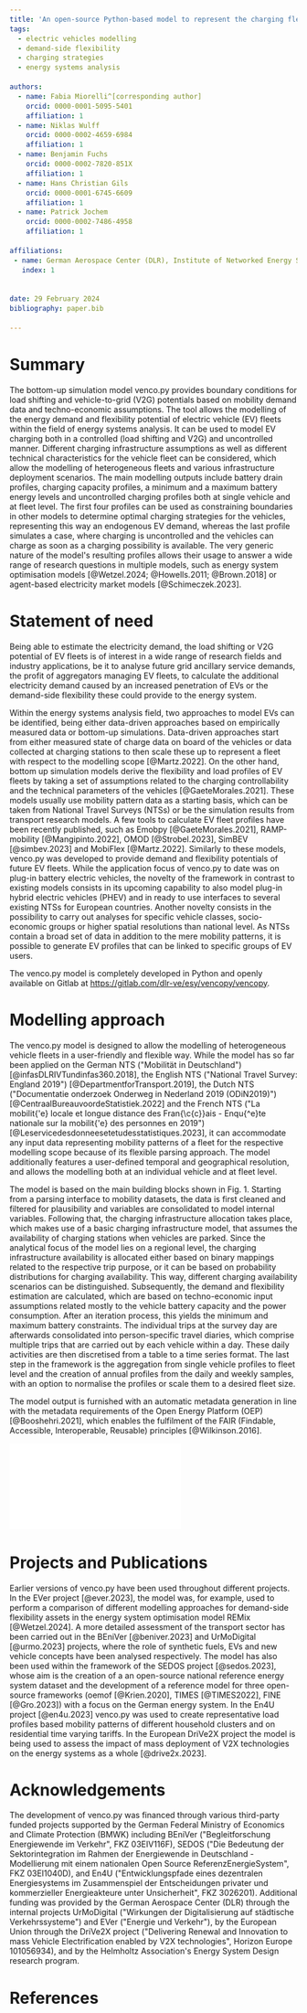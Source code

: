 ```yaml
---
title: 'An open-source Python-based model to represent the charging flexibility and vehicle-to-grid potential of electric vehicles in energy systems models: venco.py'
tags:
  - electric vehicles modelling
  - demand-side flexibility
  - charging strategies
  - energy systems analysis 

authors:
  - name: Fabia Miorelli^[corresponding author]
    orcid: 0000-0001-5095-5401
    affiliation: 1
  - name: Niklas Wulff
    orcid: 0000-0002-4659-6984
    affiliation: 1
  - name: Benjamin Fuchs
    orcid: 0000-0002-7820-851X
    affiliation: 1
  - name: Hans Christian Gils
    orcid: 0000-0001-6745-6609
    affiliation: 1
  - name: Patrick Jochem
    orcid: 0000-0002-7486-4958
    affiliation: 1

affiliations:
 - name: German Aerospace Center (DLR), Institute of Networked Energy Systems, Curiestr. 4, 70563 Stuttgart, Germany
   index: 1


date: 29 February 2024
bibliography: paper.bib

---
```


# Summary

The bottom-up simulation model venco.py provides boundary conditions for load
shifting and vehicle-to-grid (V2G) potentials based on mobility demand data and
techno-economic assumptions. The tool allows the modelling of the energy demand
and flexibility potential of electric vehicle (EV) fleets within the field of
energy systems analysis. It can be used to model EV charging both in a
controlled (load shifting and V2G) and uncontrolled manner. Different charging
infrastructure assumptions as well as different technical characteristics for
the vehicle fleet can be considered, which allow the modelling of heterogeneous
fleets and various infrastructure deployment scenarios. The main modelling
outputs include battery drain profiles, charging capacity profiles, a minimum
and a maximum battery energy levels and uncontrolled charging profiles both at
single vehicle and at fleet level. The first four profiles can be used as
constraining boundaries in other models to determine optimal charging strategies
for the vehicles, representing this way an endogenous EV demand, whereas the
last profile simulates a case, where charging is uncontrolled and the vehicles
can charge as soon as a charging possibility is available. The very generic
nature of the model's resulting profiles allows their usage to answer a wide
range of research questions in multiple models, such as energy system
optimisation models [@Wetzel.2024; @Howells.2011; @Brown.2018] or agent-based
electricity market models [@Schimeczek.2023].


# Statement of need

Being able to estimate the electricity demand, the load shifting or V2G
potential of EV fleets is of interest in a wide range of research fields and
industry applications, be it to analyse future grid ancillary service demands,
the profit of aggregators managing EV fleets, to calculate the additional
electricity demand caused by an increased penetration of EVs or the demand-side
flexibility these could provide to the energy system.

Within the energy systems analysis field, two approaches to model EVs can be
identified, being either data-driven approaches based on empirically measured
data or bottom-up simulations. Data-driven approaches start from either measured
state of charge data on board of the vehicles or data collected at charging
stations to then scale these up to represent a fleet with respect to the
modelling scope [@Martz.2022]. On the other hand, bottom up simulation
models derive the flexibility and load profiles of EV fleets by taking a set of
assumptions related to the charging controllability and the technical parameters
of the vehicles [@GaeteMorales.2021]. These models usually use mobility
pattern data as a starting basis, which can be taken from National Travel
Surveys (NTSs) or be the simulation results from transport research models. A
few tools to calculate EV fleet profiles have been recently published, such as
Emobpy [@GaeteMorales.2021], RAMP-mobility [@Mangipinto.2022], OMOD
[@Strobel.2023], SimBEV [@simbev.2023] and MobiFlex [@Martz.2022].
Similarly to these models, venco.py was developed to provide demand and
flexibility potentials of future EV fleets. While the application focus of
venco.py to date was on plug-in battery electric vehicles, the novelty of the
framework in contrast to existing models consists in its upcoming capability to
also model plug-in hybrid electric vehicles (PHEV) and in ready to use
interfaces to several existing NTSs for European countries. Another novelty
consists in the possibility to carry out analyses for specific vehicle classes,
socio-economic groups or higher spatial resolutions than national level. As NTSs
contain a broad set of data in addition to the mere mobility patterns, it is
possible to generate EV profiles that can be linked to specific groups of EV
users.

The venco.py model is completely developed in Python and openly available on
Gitlab at https://gitlab.com/dlr-ve/esy/vencopy/vencopy.


# Modelling approach

The venco.py model is designed to allow the modelling of heterogeneous vehicle
fleets in a user-friendly and flexible way. While the model has so far been
applied on the German NTS ("Mobilität in Deutschland")
[@infasDLRIVTundinfas360.2018], the English NTS ("National Travel Survey:
England 2019") [@DepartmentforTransport.2019], the Dutch NTS ("Documentatie
onderzoek Onderweg in Nederland 2019 (ODiN2019)")
[@CentraalBureauvoordeStatistiek.2022] and the French NTS ("La mobilit{\'e}
locale et longue distance des Fran{\c{c}}ais - Enqu{\^e}te nationale sur la
mobilit{\'e} des personnes en 2019")
[@Leservicedesdonneesetetudesstatistiques.2023], it can accommodate any
input data representing mobility patterns of a fleet for the respective
modelling scope because of its flexible parsing approach. The model additionally
features a user-defined temporal and geographical resolution, and allows the
modelling both at an individual vehicle and at fleet level.

The model is based on the main building blocks shown in Fig. 1. Starting from a
parsing interface to mobility datasets, the data is first cleaned and filtered
for plausibility and variables are consolidated to model internal variables.
Following that, the charging infrastructure allocation takes place, which makes
use of a basic charging infrastructure model, that assumes the availability of
charging stations when vehicles are parked. Since the analytical focus of the
model lies on a regional level, the charging infrastructure availability is
allocated either based on binary mappings related to the respective trip
purpose, or it can be based on probability distributions for charging
availability. This way, different charging availability scenarios can be
distinguished. Subsequently, the demand and flexibility estimation are
calculated, which are based on techno-economic input assumptions related mostly
to the vehicle battery capacity and the power consumption. After an iteration
process, this yields the minimum and maximum battery constraints. The individual
trips at the survey day are afterwards consolidated into person-specific travel
diaries, which comprise multiple trips that are carried out by each vehicle
within a day. These daily activities are then discretised from a table to a time
series format. The last step in the framework is the aggregation from single
vehicle profiles to fleet level and the creation of annual profiles from the
daily and weekly samples, with an option to normalise the profiles or scale them
to a desired fleet size. 

The model output is furnished with an automatic metadata generation in line with
the metadata requirements of the Open Energy Platform (OEP)
[@Booshehri.2021], which enables the fulfilment of the FAIR (Findable,
Accessible, Interoperable, Reusable) principles [@Wilkinson.2016].

![Structure of venco.py.](figures/vencopy_structure_simple.pdf)


# Projects and Publications

Earlier versions of venco.py have been used throughout different projects. In
the EVer project [@ever.2023], the model was, for example, used to perform a
comparison of different modelling approaches for demand-side flexibility assets
in the energy system optimisation model REMix [@Wetzel.2024]. A more
detailed assessment of the transport sector has been carried out in the BEniVer
[@beniver.2023] and UrMoDigital [@urmo.2023] projects, where the role of
synthetic fuels, EVs and new vehicle concepts have been analysed respectively.
The model has also been used within the framework of the SEDOS project
[@sedos.2023], whose aim is the creation of a an open-source national
reference energy system dataset and the development of a reference model for
three open-source frameworks (oemof [@Krien.2020], TIMES [@TIMES2022],
FINE [@Gro.2023]) with a focus on the German energy system. In the En4U
project [@en4u.2023] venco.py was used to create representative load
profiles based mobility patterns of different household clusters and on
residential time varying tariffs. In the European DriVe2X project the model is
being used to assess the impact of mass deployment of V2X technologies on the
energy systems as a whole [@drive2x.2023].


# Acknowledgements

The development of venco.py was financed through various third-party funded
projects supported by the German Federal Ministry of Economics and Climate
Protection (BMWK) including BEniVer ("Begleitforschung Energiewende im Verkehr",
FKZ 03EIV116F), SEDOS ("Die Bedeutung der Sektorintegration im Rahmen der
Energiewende in Deutschland - Modellierung mit einem nationalen Open Source
ReferenzEnergieSystem", FKZ 03EI1040D), and En4U ("Entwicklungspfade eines
dezentralen Energiesystems im Zusammenspiel der Entscheidungen privater und
kommerzieller Energieakteure unter Unsicherheit", FKZ 3026201). Additional
funding was provided by the German Aerospace Center (DLR) through the internal
projects UrMoDigital ("Wirkungen der Digitalisierung auf städtische
Verkehrssysteme") and EVer ("Energie und Verkehr"), by the European Union
through the DriVe2X project ("Delivering Renewal and Innovation to mass Vehicle
Electrification enabled by V2X technologies", Horizon Europe 101056934), and by
the Helmholtz Association's Energy System Design research program.


# References
